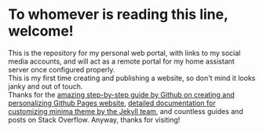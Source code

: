 # To whomever is reading this line, welcome!
This is the repository for my personal web portal, with links to my social media accounts, and will act as a remote portal for my home assistant server once configured properly.  
This is my first time creating and publishing a website, so don't mind it looks janky and out of touch.  
Thanks for the [amazing step-by-step guide by Github on creating and personalizing Github Pages website](https://github.com/skills/github-pages), [detailed documentation for customizing minima theme by the Jekyll team](https://github.com/jekyll/minima), and countless guides and posts on Stack Overflow.
Anyway, thanks for visiting!  
